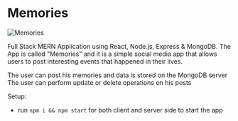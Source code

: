 # Memories

![Memories](https://i.ibb.co/Z8Y0CJv/Screenshot-2020-10-30-at-11-10-04.png)

Full Stack MERN Application using React, Node.js, Express & MongoDB. The App is called "Memories" and it is a simple social media app that allows users to post interesting events that happened in their lives.

The user can post his memories and data is stored on the MongoDB server
The user can perform update or delete operations on his posts

Setup:
- run ```npm i && npm start``` for both client and server side to start the app
